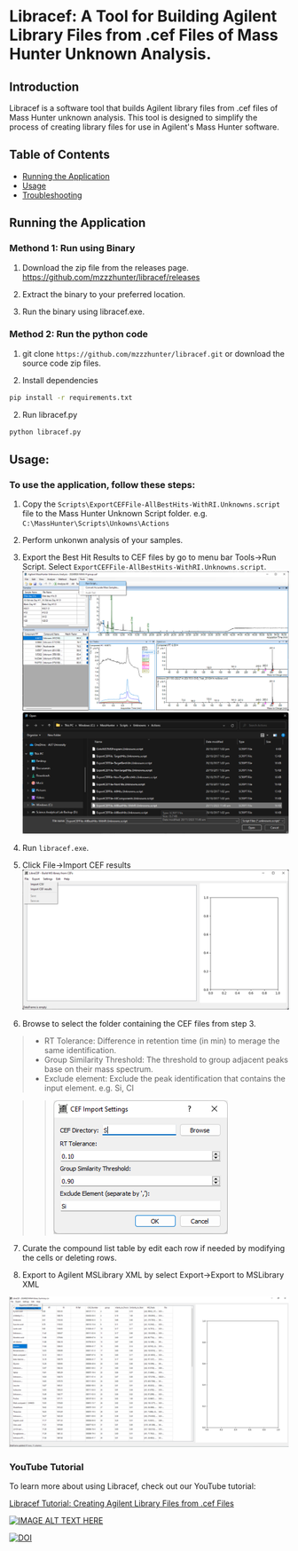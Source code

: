 # Libracef: A Tool for Building Agilent Library Files from .cef Files of Mass Hunter Unknown Analysis.

## Introduction
Libracef is a software tool that builds Agilent library files from .cef files of Mass Hunter unknown analysis. This tool is designed to simplify the process of creating library files for use in Agilent's Mass Hunter software.

## Table of Contents

* [Running the Application](#running-the-application)
* [Usage](#usage)
* [Troubleshooting](#troubleshooting)

## Running the Application

### Methond 1: Run using Binary
1. Download the zip file from the releases page. https://github.com/mzzzhunter/libracef/releases

2. Extract the binary to your preferred location.

3. Run the binary using libracef.exe.

### Method 2: Run the python code
1. git clone `https://github.com/mzzzhunter/libracef.git` or download the source code zip files.

1. Install dependencies
```bash
pip install -r requirements.txt 
```

2. Run libracef.py
```bash
python libracef.py
```
## Usage:

### To use the application, follow these steps:

1. Copy the `Scripts\ExportCEFFile-AllBestHits-WithRI.Unknowns.script` file to the Mass Hunter Unknown Script folder. e.g. `C:\MassHunter\Scripts\Unkowns\Actions`

2. Perform unkonwn analysis of your samples.

3. Export the Best Hit Results to CEF files by go to menu bar Tools->Run Script. Select `ExportCEFFile-AllBestHits-WithRI.Unknowns.script`.
![alt text](image-3.png)
![alt text](image-4.png)
4. Run `libracef.exe`. 

5. Click File->Import CEF results
![alt text](image.png)

6. Browse to select the folder containing the CEF files from step 3. 

>* RT Tolerance: Difference in retention time (in min) to merage the same identification.
>* Group Similarity Threshold: The threshold to group adjacent peaks base on their mass spectrum.
>* Exclude element: Exclude the peak identification that contains the input element. e.g. Si, Cl

>>![alt text](image-1.png)

7. Curate the compound list table by edit each row if needed by modifying the cells or deleting rows.

8. Export to Agilent MSLibrary XML by select Export->Export to MSLibrary XML

![alt text](image-2.png)


### YouTube Tutorial

To learn more about using Libracef, check out our YouTube tutorial:

[Libracef Tutorial: Creating Agilent Library Files from .cef Files](https://youtu.be/fzfVQkmO0Xo?si=tVZp5UxGu2W4Ki65)

[![IMAGE ALT TEXT HERE](https://img.youtube.com/vi/fzfVQkmO0Xo/0.jpg)](https://youtu.be/fzfVQkmO0Xo?si=tVZp5UxGu2W4Ki65)

[![DOI](https://zenodo.org/badge/863261828.svg)](https://doi.org/10.5281/zenodo.14791325)

